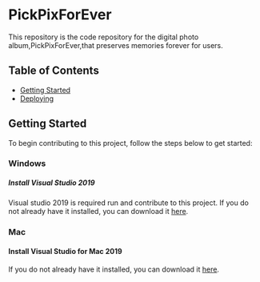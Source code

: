 

<h1>PickPixForEver</h1>
This repository is the code repository for the digital photo album,PickPixForEver,that preserves memories forever for users. 

## Table of Contents
- [Getting Started](#getting-started)
- [Deploying](#deploying)
## Getting Started
To begin contributing to this project, follow the steps below to get started:

### Windows ###
##### Install Visual Studio 2019 #####

Visual studio 2019 is required run and contribute to this project. If you do not already have it installed, you can download it [here](https://www.visualstudio.com/downloads/download-visual-studio-vs).

### Mac ###
#### Install Visual Studio for Mac 2019 ####
If you do not already have it installed, you can download it [here](https://docs.microsoft.com/en-us/visualstudio/mac/installation?view=vsmac-2019).
